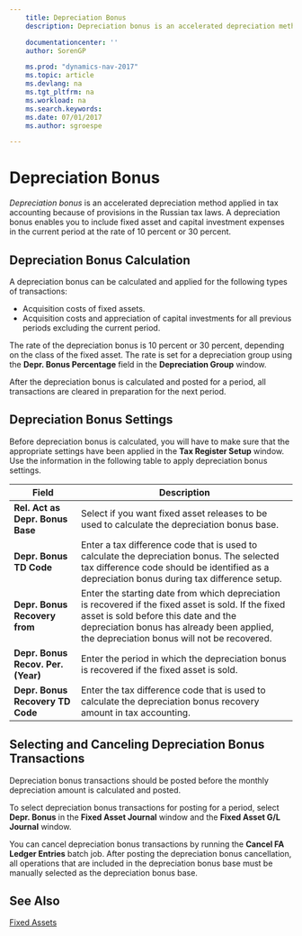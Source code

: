 ```yaml
---
    title: Depreciation Bonus
    description: Depreciation bonus is an accelerated depreciation method applied in tax accounting because of provisions in the Russian tax laws. A depreciation bonus enables you to include fixed asset and capital investment expenses in the current period at the rate of 10 percent or 30 percent.

    documentationcenter: ''
    author: SorenGP

    ms.prod: "dynamics-nav-2017"
    ms.topic: article
    ms.devlang: na
    ms.tgt_pltfrm: na
    ms.workload: na
    ms.search.keywords:
    ms.date: 07/01/2017
    ms.author: sgroespe

---
```

# Depreciation Bonus
*Depreciation bonus* is an accelerated depreciation method applied in tax accounting because of provisions in the Russian tax laws. A depreciation bonus enables you to include fixed asset and capital investment expenses in the current period at the rate of 10 percent or 30 percent.  

## Depreciation Bonus Calculation  
A depreciation bonus can be calculated and applied for the following types of transactions:  

- Acquisition costs of fixed assets.  
- Acquisition costs and appreciation of capital investments for all previous periods excluding the current period.  

The rate of the depreciation bonus is 10 percent or 30 percent, depending on the class of the fixed asset. The rate is set for a depreciation group using the **Depr. Bonus Percentage** field in the **Depreciation Group** window.  

After the depreciation bonus is calculated and posted for a period, all transactions are cleared in preparation for the next period.  

## Depreciation Bonus Settings  
Before depreciation bonus is calculated, you will have to make sure that the appropriate settings have been applied in the **Tax Register Setup** window. Use the information in the following table to apply depreciation bonus settings.  

|Field|Description|  
|---------------------------------|---------------------------------------|  
|**Rel. Act as Depr. Bonus Base**|Select if you want fixed asset releases to be used to calculate the depreciation bonus base.|  
|**Depr. Bonus TD Code**|Enter a tax difference code that is used to calculate the depreciation bonus. The selected tax difference code should be identified as a depreciation bonus during tax difference setup.|  
|**Depr. Bonus Recovery from**|Enter the starting date from which depreciation is recovered if the fixed asset is sold. If the fixed asset is sold before this date and the depreciation bonus has already been applied, the depreciation bonus will not be recovered.|  
|**Depr. Bonus Recov. Per. (Year)**|Enter the period in which the depreciation bonus is recovered if the fixed asset is sold.|  
|**Depr. Bonus Recovery TD Code**|Enter the tax difference code that is used to calculate the depreciation bonus recovery amount in tax accounting.|  

## Selecting and Canceling Depreciation Bonus Transactions  
Depreciation bonus transactions should be posted before the monthly depreciation amount is calculated and posted.  

To select depreciation bonus transactions for posting for a period, select **Depr. Bonus** in the **Fixed Asset Journal** window and the **Fixed Asset G/L Journal** window.  

You can cancel depreciation bonus transactions by running the **Cancel FA Ledger Entries** batch job. After posting the depreciation bonus cancellation, all operations that are included in the depreciation bonus base must be manually selected as the depreciation bonus base.  

## See Also  
[Fixed Assets](../../fa-manage.md)  
